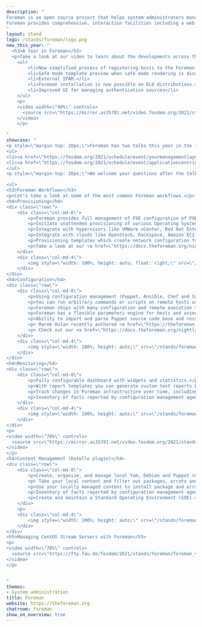 ```yaml
---
description: "
Foreman is an open source project that helps system administrators manage servers throughout their lifecycle, from provisioning and configuration to orchestration and monitoring. Using Puppet, Chef, Salt, Ansible and Foreman's smart proxy architecture, you can easily automate repetitive tasks, quickly deploy applications, and proactively manage change, both on-premise with VMs and bare-metal or in the cloud.
Foreman provides comprehensive, interaction facilities including a web frontend, CLI and RESTful API which enables you to build higher level business logic on top of a solid foundation. Foreman is a mature project, deployed in many organizations, managing from 10s to 10,000s of servers.
"
layout: stand
logo: /stands/foreman/logo.png
new_this_year: "
  <h3>A Year in Foreman</h3>
  <p>Take a look at our video to learn about the developments across the Foreman community in the last year!</p>
    <ul>
        <li>New simplified process of registering hosts to the Foreman.</li>
        <li>Safe mode template preview when safe mode rendering is disabled</li>
        <li>External IPAM.</li>
        <li>Foreman installation is now possible on EL8 distributions.</li>
        <li>Improved UI for managing authentication sources</li>
    </ul>
    <p>
    <video width=\"40%\" controls>
      <source src=\"https://mirror.as35701.net/video.fosdem.org/2021/stands/foreman/foreman_video1.mp4\" type=\"video/mp4\">
    </video>
    </p>

"
showcase: "
<p style=\"margin-top: 20px;\">Foreman has two talks this year in the Infra Management devroom:</p>
<ul>
<li><a href=\"https://fosdem.org/2021/schedule/event/yourmanagementlayershouldbecattletoo/\">Your Management Layer Should Be Cattle Too</a></li>
<li><a href=\"https://fosdem.org/2021/schedule/event/applicationcentricdeploymentwithforemankatello/\">Application centric deployment with foreman / katello</a></li>
</ul>
<p style=\"margin-top: 20px;\">We welcome your questions after the talks in the Infra Management chatroom and at any point in the day at our stand chatroon!</p>

<ul>
<h3>Foreman Workflows</h3>
<p>Let's take a look at some of the most common Foreman workflows.</p>
<h4>Provisioning</h4>
<div class=\"row\">
    <div class=\"col-md-8\">
        <p>Foreman provides full management of PXE configuration of PXELinux, Grub, Grub2 and iPXE for maximum network boot flexibility.</p>
        <p>Initiate unattended provisioning of various Operating Systems via extensive set of templates and snippets maintained by the community.</p>
        <p>Integrate with hypervisors like VMWare vCenter, Red Hat Enterprise Virtualization, oVirt or libvirt to create instances directly from Foreman UI/API/CLI either from images or via PXE..</p>
        <p>Integrate with clouds like OpenStack, Rackspace, Amazon EC2 or Google Compute Engine directly from Foreman UI/API/CLI.</p>
        <p>Provisioning templates which create network configuration for installed hosts including bonding, bridging and VLAN trunk support.</p>
        <p>Take a look at our <a href=\"https://docs.theforeman.org/nightly/Provisioning_Guide/index-foreman.html\">provisioning docs</a> for a full overview of provisioning capabilities in Foreman!</p>
    </div>
    <div class=\"col-md-4\">
        <img style=\"width: 100%; height: auto; float: right;\" src=\"/stands/foreman/provisioning.png\">
    </div>
</div>
<h4>Configuration</h4>
<div class=\"row\">
    <div class=\"col-md-8\">
        <p>Using configuration management (Puppet, Ansible, Chef and Salt are supported), you can easily automate repetitive tasks.</p>
        <p>You can run arbitrary commands or scripts on remote hosts using different providers, such as SSH or Ansible. This includes scheduling future runs, recurring execution, concurrency control, watching the progress and output live. </p>
        <p>Foreman ships with many configuration and remote execution templates maintained by the community.</p>
        <p>Foreman has a flexible parameters engine for hosts and associated objects (subnets, domains, host groups) with dynamically generated hierarchical Key/Value maps called Smart Variables/Class Parameters.</p>
        <p>Ability to import and parse Puppet source code base and recognize class parameters for deep mapping integration through the application.</p>
        <p> Marek Hulan recently authored <a href=\"https://theforeman.org/2020/12/how-to-start-with-foreman.html\">  a getting started with Foreman </a> blog and followed it up with <a href=\"https://theforeman.org/2021/01/updating-foreman-inventory-with-system-facts.html\">  Updating Foreman inventory with system facts </a> post that focuses on configuration management. Take a look.</p>
        <p> Check out our <a href=\"https://docs.theforeman.org/nightly/Configuring_Ansible/index-foreman.html\">Configuring Foreman with Ansible docs</a></p> and our <a href=\"https://theforeman.org/plugins/\">plugin docs</a>.</p>               
    </div>
    <div class=\"col-md-4\">
        <img style=\"width: 100%; height: auto;\" src=\"/stands/foreman/configuration.png\">
    </div>
</div>
<h4>Monitoring</h4>
<div class=\"row\">
    <div class=\"col-md-8\">
        <p>Fully configurable dashboard with widgets and statistics.</p>
        <p>With report templates you can generate custom text reports based on data that are available in Foreman. The output can be csv, yaml, json. Templates can contain additional logic and the report can be customized when it’s generated.</p>
        <p>Track changes in Foreman infrastructure over time, including key Foreman resources or facts.</p>
        <p>Inventory of facts reported by configuration management agents (Facter, Ansible, Salt grains).</p>
    </div>
    <div class=\"col-md-4\">
        <img style=\"width: 100%; height: auto;\" src=\"/stands/foreman/monitoring.png\">
    </div>
</div>
<p>
<video width=\"70%\" controls>
  <source src=\"https://mirror.as35701.net/video.fosdem.org/2021/stands/foreman/foreman_video2.mp4\" type=\"video/mp4\">
</video>
</p>
<h4>Content Management (Katello plugin)</h4>
<div class=\"row\">
    <div class=\"col-md-8\">
        <p>Create, organize, and manage local Yum, Debian and Puppet repositories. Sync remote repositories or upload content directly to build a library of content that serves as the basis for building custom builds of your content.</p>
        <p> Take your local content and filter out packages, errata and puppet modules to create custom builds into units called Content Views. Make your custom builds available to your hosts by moving it through environment paths that mimic traditional development workflows (Dev → QE → Stage → Production).</p>
        <p>Use your locally managed content to install package and errata updates to a host or group of hosts. For example, Content Hosts could be grouped by function, department or business unit.</p>
        <p>Inventory of facts reported by configuration management agents (Facter, Ansible, Salt grains).</p>
        <p>Create and maintain a Standard Operating Environment (SOE).</p>
    </div>
    <p>
    <div class=\"col-md-4\">
        <img style=\"width: 100%; height: auto;\" src=\"/stands/foreman/katello.png\">
    </div>
</div>
<h5>Managing CentOS Stream Servers with Foreman</h5>
<p>
<video width=\"70%\" controls>
  <source src=\"https://ftp.fau.de/fosdem/2021/stands/foreman/foreman_video1.webm\" type=\"video/mp4\">
</video>
</p>


"
themes:
- System administration
title: Foreman
website: https://theforeman.org
chatroom: foreman
show_on_overview: true
---
```

